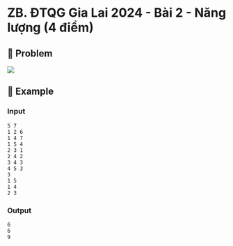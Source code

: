 # ZB. ĐTQG Gia Lai 2024 - Bài 2 - Năng lượng (4 điểm)

## 📖 Problem

![](https://espresso.codeforces.com/8e030c632d6b713f9716692dc7f3b37aef6cd85a.png)


## 🧠 Example

### Input

```text
5 7
1 2 6
1 4 7
1 5 4
2 3 1
2 4 2
3 4 3
4 5 3
3
1 5
1 4
2 3
```

### Output

```text
6
6
9
```


